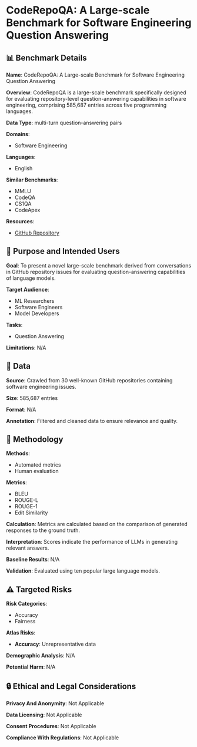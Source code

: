 # CodeRepoQA: A Large-scale Benchmark for Software Engineering Question Answering

## 📊 Benchmark Details

**Name**: CodeRepoQA: A Large-scale Benchmark for Software Engineering Question Answering

**Overview**: CodeRepoQA is a large-scale benchmark specifically designed for evaluating repository-level question-answering capabilities in software engineering, comprising 585,687 entries across five programming languages.

**Data Type**: multi-turn question-answering pairs

**Domains**:
- Software Engineering

**Languages**:
- English

**Similar Benchmarks**:
- MMLU
- CodeQA
- CS1QA
- CodeApex

**Resources**:
- [GitHub Repository](https://github.com/kinesiatricssxilm14/CodeRepoQA)

## 🎯 Purpose and Intended Users

**Goal**: To present a novel large-scale benchmark derived from conversations in GitHub repository issues for evaluating question-answering capabilities of language models.

**Target Audience**:
- ML Researchers
- Software Engineers
- Model Developers

**Tasks**:
- Question Answering

**Limitations**: N/A

## 💾 Data

**Source**: Crawled from 30 well-known GitHub repositories containing software engineering issues.

**Size**: 585,687 entries

**Format**: N/A

**Annotation**: Filtered and cleaned data to ensure relevance and quality.

## 🔬 Methodology

**Methods**:
- Automated metrics
- Human evaluation

**Metrics**:
- BLEU
- ROUGE-L
- ROUGE-1
- Edit Similarity

**Calculation**: Metrics are calculated based on the comparison of generated responses to the ground truth.

**Interpretation**: Scores indicate the performance of LLMs in generating relevant answers.

**Baseline Results**: N/A

**Validation**: Evaluated using ten popular large language models.

## ⚠️ Targeted Risks

**Risk Categories**:
- Accuracy
- Fairness

**Atlas Risks**:
- **Accuracy**: Unrepresentative data

**Demographic Analysis**: N/A

**Potential Harm**: N/A

## 🔒 Ethical and Legal Considerations

**Privacy And Anonymity**: Not Applicable

**Data Licensing**: Not Applicable

**Consent Procedures**: Not Applicable

**Compliance With Regulations**: Not Applicable
